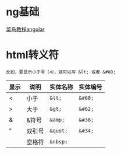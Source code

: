 # ng基础
[菜鸟教程angular](https://www.runoob.com/angularjs/angularjs-tutorial.html)

# html转义符
`比如，要显示小于号（<），就可以写 &lt; 或者 &#60; `

|显示 | 说明 | 实体名称 | 实体编号 |
| --- | --- | -------- | ------ |
| <   | 小于 | `&lt;`  | `&#60;`|
| >   | 大于 | `&gt;`  | `&#62;`|
| &   | &符号 | `&amp;`  | `&#38;`|
| "   | 双引号 | `&quot;`  | `&#34;`|
|    | 空格符 | `&nbsp;`  |       |
			